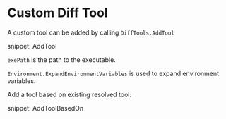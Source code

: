 # Custom Diff Tool

A custom tool can be added by calling `DiffTools.AddTool`

snippet: AddTool

`exePath` is the path to the executable.

`Environment.ExpandEnvironmentVariables` is used to expand environment variables.

Add a tool based on existing resolved tool:

snippet: AddToolBasedOn